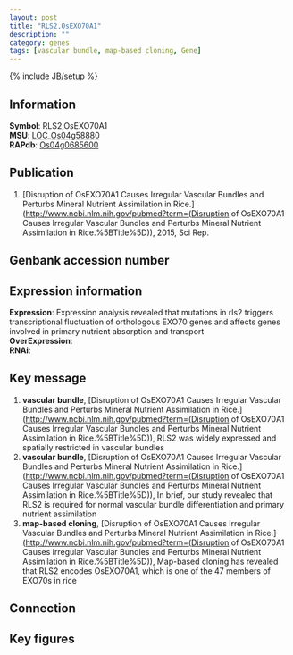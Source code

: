 ```yaml
---
layout: post
title: "RLS2,OsEXO70A1"
description: ""
category: genes
tags: [vascular bundle, map-based cloning, Gene]
---
```

{% include JB/setup %}

## Information
__Symbol__: RLS2,OsEXO70A1  
__MSU__: [LOC_Os04g58880](http://rice.plantbiology.msu.edu/cgi-bin/ORF_infopage.cgi?orf=LOC_Os04g58880)  
__RAPdb__: [Os04g0685600](http://rapdb.dna.affrc.go.jp/viewer/gbrowse_details/irgsp1?name=Os04g0685600)  

## Publication
1. [Disruption of OsEXO70A1 Causes Irregular Vascular Bundles and Perturbs Mineral Nutrient Assimilation in Rice.](http://www.ncbi.nlm.nih.gov/pubmed?term=(Disruption of OsEXO70A1 Causes Irregular Vascular Bundles and Perturbs Mineral Nutrient Assimilation in Rice.%5BTitle%5D)), 2015, Sci Rep.

## Genbank accession number

## Expression information
__Expression__: Expression analysis revealed that mutations in rls2 triggers transcriptional fluctuation of orthologous EXO70 genes and affects genes involved in primary nutrient absorption and transport  
__OverExpression__:  
__RNAi__:  

## Key message
1. __vascular bundle__, [Disruption of OsEXO70A1 Causes Irregular Vascular Bundles and Perturbs Mineral Nutrient Assimilation in Rice.](http://www.ncbi.nlm.nih.gov/pubmed?term=(Disruption of OsEXO70A1 Causes Irregular Vascular Bundles and Perturbs Mineral Nutrient Assimilation in Rice.%5BTitle%5D)),  RLS2 was widely expressed and spatially restricted in vascular bundles
2. __vascular bundle__, [Disruption of OsEXO70A1 Causes Irregular Vascular Bundles and Perturbs Mineral Nutrient Assimilation in Rice.](http://www.ncbi.nlm.nih.gov/pubmed?term=(Disruption of OsEXO70A1 Causes Irregular Vascular Bundles and Perturbs Mineral Nutrient Assimilation in Rice.%5BTitle%5D)),  In brief, our study revealed that RLS2 is required for normal vascular bundle differentiation and primary nutrient assimilation
3. __map-based cloning__, [Disruption of OsEXO70A1 Causes Irregular Vascular Bundles and Perturbs Mineral Nutrient Assimilation in Rice.](http://www.ncbi.nlm.nih.gov/pubmed?term=(Disruption of OsEXO70A1 Causes Irregular Vascular Bundles and Perturbs Mineral Nutrient Assimilation in Rice.%5BTitle%5D)),  Map-based cloning has revealed that RLS2 encodes OsEXO70A1, which is one of the 47 members of EXO70s in rice

## Connection

## Key figures


